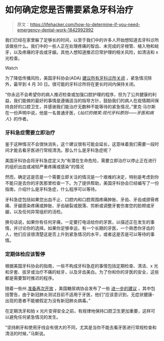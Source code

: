 # 如何确定您是否需要紧急牙科治疗

> 原文：<https://lifehacker.com/how-to-determine-if-you-need-emergency-dental-work-1842992992>

我们已经在家里躲了足够长的时间，以至于我们中的许多人开始想知道去牙科诊所该做些什么。我们中的一些人正在处理疼痛的智齿、未完成的牙根管、植入物和蛀牙，以及疼痛的牙齿或牙龈。其他人想知道推迟日常护理的相关风险，如清洁和 x 光检查。

Watch

为了降低传播风险，美国牙科协会(ADA) [建议所有牙科诊所关闭](https://www.ada.org/en/publications/ada-news/2020-archive/april/ada-urges-dentists-to-heed-april-30-interim-postponement-recommendation) ，紧急情况除外，最早到 4 月 30 日。很可能的牙科诊所将在更长时间内保持关闭。

“你永远不会希望你的病人推迟检查或加强口腔护理的程序，但为了公共健康的利益，我们能做的最好的事情是遵循适当的指导方针，鼓励我们的病人在疫情期间保持良好的口腔卫生，并感谢我们能治疗无数种不能等待的紧急情况，”里克·马尔斯在一份声明中说，他是一名普通牙医，《*灿烂的微笑:现代牙科原则——牙医和病人*》的作者。

### 牙科急症需要立即治疗

鉴于这种情况不会很快消失，这个建议很有可能会延长，这意味着我们需要一段时间才能去看牙医进行常规清洗。那么什么是牙科急症呢？

美国牙科协会将牙科急症定义为“有潜在生命危险，需要立即治疗以停止正在进行的组织出血或减轻严重疼痛或感染”的情况

然而，确定这是否是一个需要立即关注的情况是一个艰难的决定，特别是考虑到你不能只是去你的牙医那里检查一下。为了提供帮助，美国牙科协会已经编写了一份指南，介绍什么是牙科急症，什么程序可以等待。

牙科急症包括如果您出血不止、口腔内和口腔周围疼痛肿胀、牙齿、牙齿或颌骨疼痛、牙龈感染疼痛或肿胀、牙齿破裂或脱落、剪断或调整牙套伤害您的脸颊或牙龈，以及任何异常组织的活检。

换句话说，如果你有任何牙痛，一定要打电话给你的牙医，以描述正在发生的事情，并讨论你的选择。如果你足够幸运，有一个长期的牙医，一个熟悉你牙齿的人，他们应该很清楚这是否上升到紧急情况的水平，或者这是否是可以等待的事情。

### 定期体检应该暂停

根据美国牙科协会的指南，一些不构成牙科急症的事情包括定期检查、清洁、x 光和牙套、拔牙或治疗不痛的蛀牙，以及牙齿美白。为了你和你的牙医的安全，这些都是需要暂时推迟的程序。

随着一些州 [准备再次开放](https://www.vox.com/policy-and-politics/2020/4/21/21229954/reopening-georgia-south-carolina-tennessee) ，美国糖尿病协会发布了一些 [进一步的建议](https://www.ada.org/en/publications/ada-news/2020-archive/april/ada-offers-interim-guidance-as-dentists-consider-reopening-practices) ，其中包括警告，由于新冠肺炎测试目前不适用于牙医，他们“应该意识到，无症状健康- 出现的患者不能被假定为没有新冠肺炎病毒。”

在定期洗牙和拍 x 光片变得安全之前，有规律地保持口腔卫生更加重要，这样可以避免任何紧急情况的发生。

“坚持刷牙和使用牙线会有很大的不同，尤其是当你不能去看牙医进行常规检查和清洁的时候，”马斯说。